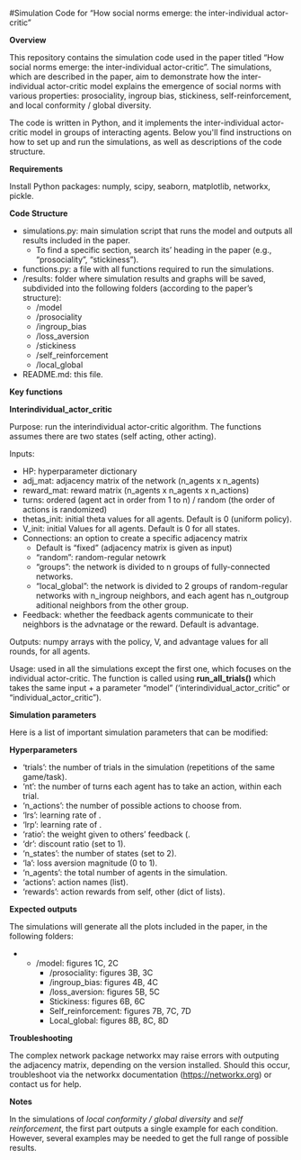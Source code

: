 #Simulation Code for “How social norms emerge: the inter-individual actor-critic”

**Overview**

This repository contains the simulation code used in the paper titled “How social norms emerge: the inter-individual actor-critic”. The simulations, which are described in the paper, aim to demonstrate how the inter-individual actor-critic model explains the emergence of social norms with various properties: prosociality, ingroup bias, stickiness, self-reinforcement, and local conformity / global diversity.

The code is written in Python, and it implements the inter-individual actor-critic model in groups of interacting agents. Below you'll find instructions on how to set up and run the simulations, as well as descriptions of the code structure.

**Requirements**

Install Python packages: numply, scipy, seaborn, matplotlib, networkx, pickle.

**Code Structure**

- simulations.py: main simulation script that runs the model and outputs all results included in the paper.
  - To find a specific section, search its’ heading in the paper (e.g., “prosociality”, “stickiness”).
- functions.py: a file with all functions required to run the simulations.
- /results: folder where simulation results and graphs will be saved, subdivided into the following folders (according to the paper’s structure):
  - /model
  - /prosociality
  - /ingroup_bias
  - /loss_aversion
  - /stickiness
  - /self_reinforcement
  - /local_global
- README.md: this file.

**Key functions**

**Interindividual_actor_critic**

Purpose: run the interindividual actor-critic algorithm. The functions assumes there are two states (self acting, other acting).

Inputs:

- HP: hyperparameter dictionary
- adj_mat: adjacency matrix of the network (n_agents x n_agents)
- reward_mat: reward matrix (n_agents x n_agents x n_actions)
- turns: ordered (agent act in order from 1 to n) / random (the order of actions is randomized)
- thetas_init: initial theta values for all agents. Default is 0 (uniform policy).
- V_init: initial Values for all agents. Default is 0 for all states.
- Connections: an option to create a specific adjacency matrix
  - Default is “fixed” (adjacency matrix is given as input)
  - “random”: random-regular netowrk
  - “groups”: the network is divided to n groups of fully-connected networks.
  - “local_global”: the network is divided to 2 groups of random-regular networks with n_ingroup neighbors, and each agent has n_outgroup aditional neighbors from the other group.
- Feedback: whether the feedback agents communicate to their neighbors is the advnatage or the reward. Default is advantage.

Outputs: numpy arrays with the policy, V, and advantage values for all rounds, for all agents.

Usage: used in all the simulations except the first one, which focuses on the individual actor-critic. The function is called using **run_all_trials()** which takes the same input + a parameter “model” (‘interindividual_actor_critic” or “individual_actor_critic”).

**Simulation parameters**

Here is a list of important simulation parameters that can be modified:

**Hyperparameters**

- ‘trials’: the number of trials in the simulation (repetitions of the same game/task).
- ‘nt’: the number of turns each agent has to take an action, within each trial.
- ‘n_actions’: the number of possible actions to choose from.
- ‘lrs’: learning rate of .
- ‘lrp’: learning rate of .
- ‘ratio’: the weight given to others’ feedback (.
- ‘dr’: discount ratio (set to 1).
- ‘n_states’: the number of states (set to 2).
- ‘la’: loss aversion magnitude (0 to 1).
- ‘n_agents’: the total number of agents in the simulation.
- ‘actions’: action names (list).
- ‘rewards’: action rewards from self, other (dict of lists).

**Expected outputs**

The simulations will generate all the plots included in the paper, in the following folders:

- - /model: figures 1C, 2C
    - /prosociality: figures 3B, 3C
    - /ingroup_bias: figures 4B, 4C
    - /loss_aversion: figures 5B, 5C
    - Stickiness: figures 6B, 6C
    - Self_reinforcement: figures 7B, 7C, 7D
    - Local_global: figures 8B, 8C, 8D

**Troubleshooting**

The complex network package networkx may raise errors with outputing the adjacency matrix, depending on the version installed. Should this occur, troubleshoot via the networkx documentation (<https://networkx.org>) or contact us for help.

**Notes**

In the simulations of _local conformity / global diversity_ and _self reinforcement_, the first part outputs a single example for each condition. However, several examples may be needed to get the full range of possible results.
